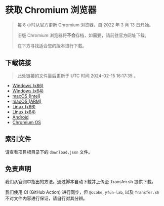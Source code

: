 # 获取 Chromium 浏览器

> 每 8 小时从官方更新 Chromium 浏览器，自 2022 年 3 月 13 日开始。
> 
> 旧版 Chromium 浏览器将**不会**存档，如需要，请前往官方网址下载。
>
> 在下方寻找适合您的版本进行下载。

## 下载链接

> 此处链接的文件最后更新于 UTC 时间 2024-02-15 16:17:35
。

- [Windows (x86)](https://transfer.sh/mYM5mmn3S4/Win.zip)
- [Windows (x64)](https://transfer.sh/ItMQ1Xd0k4/Win_x64.zip)
- [macOS (Intel)](https://transfer.sh/Knns7hnD2N/Mac.zip)
- [macOS (ARM)](https://transfer.sh/0WUQ0AJJSe/Mac_Arm.zip)
- [Linux (x86)](https://transfer.sh/b4jrE1LK52/Linux.zip)
- [Linux (x64)](https://transfer.sh/LTqh2LxSka/Linux_x64.zip)
- [Android](https://transfer.sh/Lo0dmla7q7/Android.zip)
- [Chromium OS](https://transfer.sh/NkvIFajnlH/Linux_ChromiumOS_Full.zip)

## 索引文件

请查看项目根目录下的 `download.json` 文件。

## 免责声明

我们从官网中指出的方法，通过脚本自动下载并上传至 Transfer.sh 提供下载。

我们使用 CI (GitHub Action) 进行同步，但 `@ocoke`, `yfun-lab`, 以及 `Transfer.sh` 不对文件内容进行保证，请自行对其分辨。
